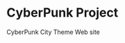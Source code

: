 # CyberPunk Project

CyberPunk City Theme Web site

<a href ="https://github.com/Enbiya-Can/Cyberpunk">
